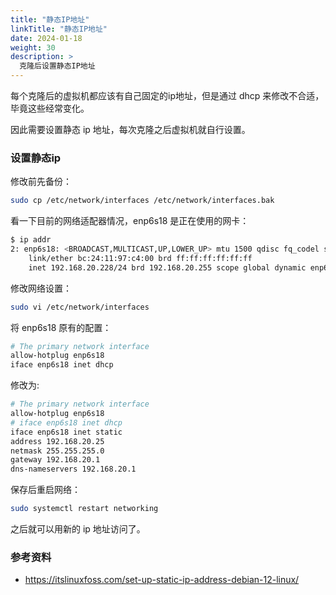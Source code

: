 ```yaml
---
title: "静态IP地址"
linkTitle: "静态IP地址"
date: 2024-01-18
weight: 30
description: >
  克隆后设置静态IP地址
---
```


每个克隆后的虚拟机都应该有自己固定的ip地址，但是通过 dhcp 来修改不合适，毕竟这些经常变化。

因此需要设置静态 ip 地址，每次克隆之后虚拟机就自行设置。

### 设置静态ip

修改前先备份：

```bash
sudo cp /etc/network/interfaces /etc/network/interfaces.bak
```

看一下目前的网络适配器情况，enp6s18 是正在使用的网卡：

```bash
$ ip addr
2: enp6s18: <BROADCAST,MULTICAST,UP,LOWER_UP> mtu 1500 qdisc fq_codel state UP group default qlen 1000
    link/ether bc:24:11:97:c4:00 brd ff:ff:ff:ff:ff:ff
    inet 192.168.20.228/24 brd 192.168.20.255 scope global dynamic enp6s18
```

修改网络设置：

```bash
sudo vi /etc/network/interfaces
```

将 enp6s18 原有的配置：

```bash
# The primary network interface
allow-hotplug enp6s18
iface enp6s18 inet dhcp
```

修改为:

```bash
# The primary network interface
allow-hotplug enp6s18
# iface enp6s18 inet dhcp
iface enp6s18 inet static
address 192.168.20.25
netmask 255.255.255.0
gateway 192.168.20.1
dns-nameservers 192.168.20.1
```

保存后重启网络：

```bash
sudo systemctl restart networking
```

之后就可以用新的 ip 地址访问了。

### 参考资料

- https://itslinuxfoss.com/set-up-static-ip-address-debian-12-linux/